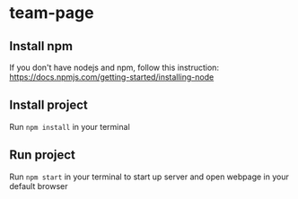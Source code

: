# team-page

## Install npm

If you don't have nodejs and npm, follow this instruction: https://docs.npmjs.com/getting-started/installing-node

## Install project

Run `npm install` in your terminal

## Run project

Run `npm start` in your terminal to start up server and open webpage in your default browser
